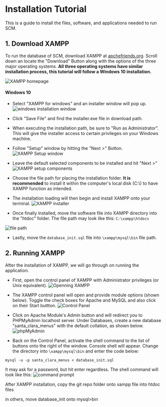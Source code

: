 # Installation Tutorial
This is a guide to install the files, software, and applications needed to run SCM.

## 1. Download XAMPP
To run the database of SCM, download XAMPP at [apchefriends.org](https://www.apachefriends.org/index.html).
Scroll down an locate the "Download" Button along with the options of the three major operating systems. **All three operating systems have similar installation process, this tutorial will follow a Windows 10 installation.**

![XAMPP homepage](XAMPP_homepage.jpg)

#### Windows 10
- Select "XAMPP for windows" and an installer window will pop up.
![windows installation window](xampp_windows_installer.jpg)

- Click "Save File" and find the installer.exe file in download path.

- When executing the installation path, be sure to "Run as Administrator". This will give the installer access to certain privileges on your Windows machine.

- Follow "Setup" window by hitting the "Next >" Button.
![XAMPP Setup window](XAMPP_windows_setup.jpg)

- Leave the default selected components to be installed and hit "Next >"
![XAMPP setup components](XAMPP_Setup_select_components.jpg)

- Choose the file path for placing the installation folder. **It is recommended** to install it within the  computer's local disk (C:\\) to have XAMPP function as intended.

- The installation loading will then begin and install XAMPP onto your terminal.
![XAMPP installer](Xampp_installation_loader.jpg)

- Once finally installed, move the software file into XAMPP directory into the "htdoc" folder. The file path may look like this: `C:\xampp\htdocs`

![file path](HTDOCS.jpg)

- Lastly, move the `database_init.sql` file into `\xampp\mysql\bin` file path.



## 2. Running XAMPP
After the installation of XAMPP, we will go through on running the application.

- First, open the control panel of XAMPP with Administrator privileges (or Unix equivalent).
![Openning XAMPP](XAMPP_run_admin.jpg)

- The XAMPP control panel will open and provide module options (shown below). Toggle the check boxes for Apache and MySQL and also click on their Start buttton.
![Control Panel](XAMPP_Control_panel.jpg)

- Click on Apache Module's Admin button and will redirect you to PHPMyAdmin localhost server. Under Databases, create a new database "santa_clara_menus" with the default collation, as shown below.
![phpMyAdmin](DB_Create.jpg)

- Back on the Control Panel, activate the shell command to the list of buttons onto the right of the window. Console shell will appear. Change the directory into `\xampp\mysql\bin` and enter the code below:
```
mysql -u -p santa_clara_menus < database_init.sql
```
It may ask for a password, but hit enter regardless. The shell command will look like this:
![command prompt](DB_cmnd.jpg)







After XAMPP installation, copy the git repo folder onto xampp file
into htdoc files

in others, move database_init onto mysql>bin

